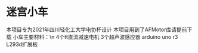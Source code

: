 # 迷宫小车
本项目专为2021年四川轻化工大学电协杯设计
本项目用到了AFMotor库请提前下载
小车主要材料：\n
    4个tt直流减速电机
    3个超声波感应器
    arduino uno r3
    L293d扩展板
    
